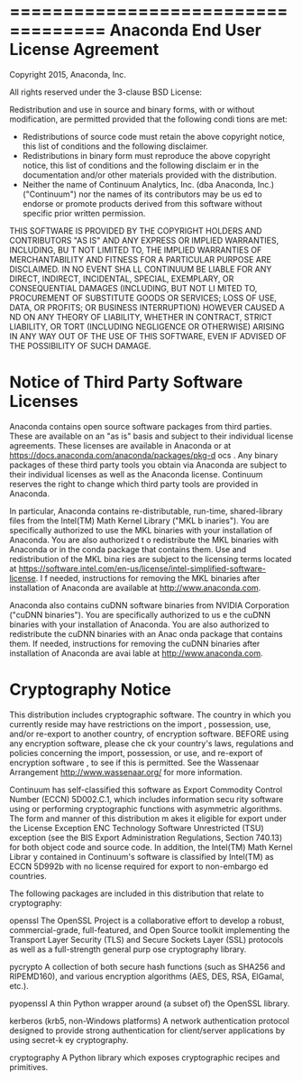 ===================================
Anaconda End User License Agreement
===================================

Copyright 2015, Anaconda, Inc.

All rights reserved under the 3-clause BSD License:

Redistribution and use in source and binary forms, with or without modification, are permitted provided that the following condi
tions are met:

  * Redistributions of source code must retain the above copyright notice, this list of conditions and the following disclaimer.
  * Redistributions in binary form must reproduce the above copyright notice, this list of conditions and the following disclaim
er in the documentation and/or other materials provided with the distribution.
  * Neither the name of Continuum Analytics, Inc. (dba Anaconda, Inc.) ("Continuum") nor the names of its contributors may be us
ed to endorse or promote products derived from this software without specific prior written permission.

THIS SOFTWARE IS PROVIDED BY THE COPYRIGHT HOLDERS AND CONTRIBUTORS "AS IS" AND ANY EXPRESS OR IMPLIED WARRANTIES, INCLUDING, BU
T NOT LIMITED TO, THE IMPLIED WARRANTIES OF MERCHANTABILITY AND FITNESS FOR A PARTICULAR PURPOSE ARE DISCLAIMED. IN NO EVENT SHA
LL CONTINUUM BE LIABLE FOR ANY DIRECT, INDIRECT, INCIDENTAL, SPECIAL, EXEMPLARY, OR CONSEQUENTIAL DAMAGES (INCLUDING, BUT NOT LI
MITED TO, PROCUREMENT OF SUBSTITUTE GOODS OR SERVICES; LOSS OF USE, DATA, OR PROFITS; OR BUSINESS INTERRUPTION) HOWEVER CAUSED A
ND ON ANY THEORY OF LIABILITY, WHETHER IN CONTRACT, STRICT LIABILITY, OR TORT (INCLUDING NEGLIGENCE OR OTHERWISE) ARISING IN ANY
 WAY OUT OF THE USE OF THIS SOFTWARE, EVEN IF ADVISED OF THE POSSIBILITY OF SUCH DAMAGE.


Notice of Third Party Software Licenses
=======================================

Anaconda contains open source software packages from third parties. These are available on an "as is" basis and subject to their
 individual license agreements. These licenses are available in Anaconda or at https://docs.anaconda.com/anaconda/packages/pkg-d
ocs . Any binary packages of these third party tools you obtain via Anaconda are subject to their individual licenses as well as
 the Anaconda license. Continuum reserves the right to change which third party tools are provided in Anaconda.

In particular, Anaconda contains re-distributable, run-time, shared-library files from the Intel(TM) Math Kernel Library ("MKL b
inaries"). You are specifically authorized to use the MKL binaries with your installation of Anaconda. You are also authorized t
o redistribute the MKL binaries with Anaconda or in the conda package that contains them. Use and redistribution of the MKL bina
ries are subject to the licensing terms located at https://software.intel.com/en-us/license/intel-simplified-software-license. I
f needed, instructions for removing the MKL binaries after installation of Anaconda are available at http://www.anaconda.com.

Anaconda also contains cuDNN software binaries from NVIDIA Corporation ("cuDNN binaries"). You are specifically authorized to us
e the cuDNN binaries with your installation of Anaconda. You are also authorized to redistribute the cuDNN binaries with an Anac
onda package that contains them. If needed, instructions for removing the cuDNN binaries after installation of Anaconda are avai
lable at http://www.anaconda.com.


Cryptography Notice
===================

This distribution includes cryptographic software. The country in which you currently reside may have restrictions on the import
, possession, use, and/or re-export to another country, of encryption software. BEFORE using any encryption software, please che
ck your country's laws, regulations and policies concerning the import, possession, or use, and re-export of encryption software
, to see if this is permitted. See the Wassenaar Arrangement <http://www.wassenaar.org/> for more information.

Continuum has self-classified this software as Export Commodity Control Number (ECCN) 5D002.C.1, which includes information secu
rity software using or performing cryptographic functions with asymmetric algorithms. The form and manner of this distribution m
akes it eligible for export under the License Exception ENC Technology Software Unrestricted (TSU) exception (see the BIS Export
 Administration Regulations, Section 740.13) for both object code and source code. In addition, the Intel(TM) Math Kernel Librar
y contained in Continuum's software is classified by Intel(TM) as ECCN 5D992b with no license required for export to non-embargo
ed countries.

The following packages are included in this distribution that relate to cryptography:

openssl
    The OpenSSL Project is a collaborative effort to develop a robust, commercial-grade, full-featured, and Open Source toolkit 
implementing the Transport Layer Security (TLS) and Secure Sockets Layer (SSL) protocols as well as a full-strength general purp
ose cryptography library.

pycrypto
    A collection of both secure hash functions (such as SHA256 and RIPEMD160), and various encryption algorithms (AES, DES, RSA,
 ElGamal, etc.).

pyopenssl
    A thin Python wrapper around (a subset of) the OpenSSL library.

kerberos (krb5, non-Windows platforms)
    A network authentication protocol designed to provide strong authentication for client/server applications by using secret-k
ey cryptography.

cryptography
    A Python library which exposes cryptographic recipes and primitives.
